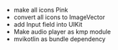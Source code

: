 - make all icons Pink
- convert all icons to ImageVector
- add Input field into UIKit
- Make audio player as kmp module
- mvikotlin as bundle dependency
